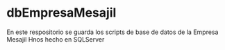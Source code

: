 # dbEmpresaMesajil
En este respositorio se guarda los scripts de base de datos de la Empresa Mesajil Hnos hecho en SQLServer
